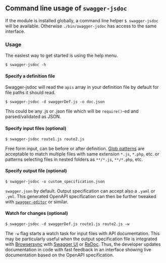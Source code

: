## Command line usage of `swagger-jsdoc`

If the module is installed globally, a command line helper `$ swagger-jsdoc` will be available.
Otherwise `./bin/swagger-jsdoc` has access to the same interface.

### Usage

The easiest way to get started is using the help menu.

```
$ swagger-jsdoc -h
```

#### Specify a definition file

Swagger-jsdoc will read the `apis` array in your definition file by default for file paths it should read.

```
$ swagger-jsdoc -d swaggerDef.js -o doc.json
```

This could be any .js or .json file which will be `require()`-ed and parsed/validated as JSON.

#### Specify input files (optional)

```
$ swagger-jsdoc route1.js route2.js
```
Free form input, can be before or after definition. [Glob patterns](https://github.com/isaacs/node-glob) are acceptable to match multiple files with same extension `*.js`, `*.php`, etc. or patterns selecting files in nested folders as `**/*.js`, `**/*.php`, etc.

#### Specify output file (optional)

```
$ swagger-jsdoc -o custom_specification.json
```

`swagger.json` by default. Output specification can accept also a `.yaml` or `.yml`. This generated OpenAPI specification can then be further tweaked with [`swagger-editor`](http://swagger.io/swagger-editor/) or similar.

#### Watch for changes (optional)

```
$ swagger-jsdoc -d swaggerDef.js route1.js route2.js -w
```

The `-w` flag starts a watch task for input files with API documentation. This may be particularly useful when the output specification file is integrated with [Browsersync](https://browsersync.io/)
with [Swagger UI](http://swagger.io/swagger-ui/) or [ReDoc](https://github.com/Rebilly/ReDoc). Thus, the developer updates documentation in code with fast feedback in an interface showing live documentation based on the OpenAPI specification.

